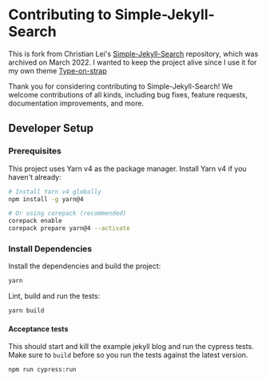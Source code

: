 # Contributing to Simple-Jekyll-Search

This is fork from Christian Lei's [Simple-Jekyll-Search](https://github.com/christian-fei/Simple-Jekyll-Search) repository,
which was archived on March 2022.
I wanted to keep the project alive since I use it for my own theme [Type-on-strap](https://github.com/sylhare/Type-on-Strap)

Thank you for considering contributing to Simple-Jekyll-Search! 
We welcome contributions of all kinds, including bug fixes, feature requests, documentation improvements, and more.

## Developer Setup

### Prerequisites

This project uses Yarn v4 as the package manager. Install Yarn v4 if you haven't already:

```bash
# Install Yarn v4 globally
npm install -g yarn@4

# Or using corepack (recommended)
corepack enable
corepack prepare yarn@4 --activate
```

### Install Dependencies

Install the dependencies and build the project:

```bash
yarn
```

Lint, build and run the tests:

```bash
yarn build
```

#### Acceptance tests

This should start and kill the example jekyll blog and run the cypress tests.
Make sure to `build` before so you run the tests against the latest version.

```bash
npm run cypress:run 
```
